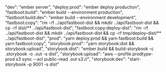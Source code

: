 
"dev": "ember server",
"deploy:prod": "ember deploy production",
"fastboot:build": "ember build --environment production",
"fastboot:build:dev": "ember build --environment development",
"fastboot:copy": "rm -rf ../api/fastboot-dist && mkdir ../api/fastboot-dist && cp -rf dist/** ../api/fastboot-dist",
"fastboot:copy:deploy-dist": "rm -rf ../api/fastboot-dist && mkdir ../api/fastboot-dist && cp -rf tmp/deploy-dist/** ../api/fastboot-dist",
"prod": "yarn deploy:prod && yarn fastboot:build && yarn fastboot:copy",
"storybook:prod": "yarn storybook:dist && storybook:upload",
"storybook:dist": "ember build && build-storybook  -c .storybook -o .out -s dist",
"storybook:upload": "aws --profile prodtype-prod s3 sync --acl public-read .out s3://<bucket-name>",
"storybook:dev": "start-storybook -p 9001 -s dist"
